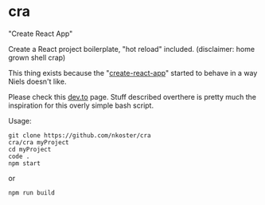 # cra
"Create React App"

Create a React project boilerplate, "hot reload" included. (disclaimer: home grown shell crap)

This thing exists because the "[create-react-app](https://www.npmjs.com/package/create-react-app)" started to behave in a way Niels doesn't like.

Please check this [dev.to](https://dev.to/nikhilkumaran/don-t-use-create-react-app-how-you-can-set-up-your-own-reactjs-boilerplate-43l0) page.
Stuff described overthere is pretty much the inspiration for this overly simple bash script.

Usage:

```
git clone https://github.com/nkoster/cra
cra/cra myProject
cd myProject
code .
npm start
```

or

```
npm run build
```
